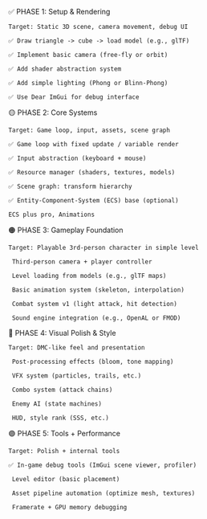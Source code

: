 ✅ PHASE 1: Setup & Rendering

    Target: Static 3D scene, camera movement, debug UI

    ✅ Draw triangle -> cube -> load model (e.g., glTF)

    ✅ Implement basic camera (free-fly or orbit)

    ✅ Add shader abstraction system

    ✅ Add simple lighting (Phong or Blinn-Phong)

    ✅ Use Dear ImGui for debug interface

🟡 PHASE 2: Core Systems

    Target: Game loop, input, assets, scene graph

    ✅ Game loop with fixed update / variable render

    ✅ Input abstraction (keyboard + mouse)

    ✅ Resource manager (shaders, textures, models)

    ✅ Scene graph: transform hierarchy

    ✅ Entity-Component-System (ECS) base (optional)
    
    ECS plus pro, Animations

🟠 PHASE 3: Gameplay Foundation

    Target: Playable 3rd-person character in simple level

     Third-person camera + player controller

     Level loading from models (e.g., glTF maps)

     Basic animation system (skeleton, interpolation)

     Combat system v1 (light attack, hit detection)

     Sound engine integration (e.g., OpenAL or FMOD)

🔴 PHASE 4: Visual Polish & Style

    Target: DMC-like feel and presentation

     Post-processing effects (bloom, tone mapping)

     VFX system (particles, trails, etc.)

     Combo system (attack chains)

     Enemy AI (state machines)

     HUD, style rank (SSS, etc.)

🟣 PHASE 5: Tools + Performance

    Target: Polish + internal tools

    ✅ In-game debug tools (ImGui scene viewer, profiler)

     Level editor (basic placement)

     Asset pipeline automation (optimize mesh, textures)

     Framerate + GPU memory debugging
